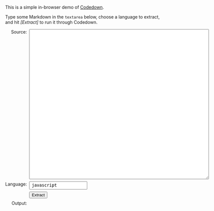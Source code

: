<script type="text/javascript">
  window.module = {};
  window.require = function () {};
</script>
<script type="text/javascript" src="https://cdn.jsdelivr.net/npm/marked@4.3.0/marked.min.js"></script>
<script type="text/javascript" src="https://cdn.jsdelivr.net/npm/minimatch@3.1.2/minimatch.min.js"></script>
<script type="text/javascript" src="https://cdn.jsdelivr.net/npm/codedown@3.2.1/lib/codedown.js"></script>
<script type="text/javascript">
  function demo() {
    var src = document.getElementById('src').value;
    var lang = document.getElementById('lang').value;
    document.getElementById('output').innerHTML = codedown(src, lang);
    return false;
  }
</script>

<style type="text/css">
  .table {
    display: table;
    width: 100%;
  }
  .table-row {
    display: table-row;
  }
  .table-left {
    display: table-cell;
    vertical-align: top;
    text-align: right;
    padding-right: 1ex;
    padding-bottom: 0.5em;
    width: 1px;
  }
  .table-right {
    display: table-cell;
    padding-bottom: 0.5em;
    vertical-align: top;
  }
  textarea, input#lang {
    font-family: monospace;
    padding: 0.25em 0.75ex;
  }
  textarea {
    width: 72ex;
    height: 36em;
  }
  pre#output {
    border-left: 2px solid #ccc;
    margin-left: 1ex;
    padding-left: 2ex;
  }
</style>

This is a simple in-browser demo of
[Codedown](https://github.com/earldouglas/codedown).

Type some Markdown in the `textarea` below, choose a language to
extract, and hit *[Extract]* to run it through Codedown.

<form onsubmit="return demo();">
 <div class="table">

  <div class="table-row">
   <div class="table-left">Source:</div>
   <div class="table-right"><textarea class="left" id="src"></textarea></div>
  </div>

  <div class="table-row">
   <div class="table-left">Language:</div>
   <div class="table-right"><input id="lang" value="javascript"/></div>
  </div>

  <div class="table-row">
   <div class="table-left"></div>
   <div class="table-right"><input type="submit" value="Extract" /></div>
  </div>

  <div class="table-row">
   <div class="table-left">Output:</div>
   <div class="table-right"><pre id="output"></pre></div>
  </div>

 </div>
</form>

<script type="text/javascript">
  document.getElementById('src').value =
    [ '# This is Markdown!'
    , ''
    , '## About'
    , ''
    , 'This is a simple Markdown document to demonstrate code extraction using'
    , 'codedown.'
    , ''
    , 'Here\'s a JavaScript code block:'
    , ''
    , '```javascript'
    , 'var x = 42;'
    , '```'
    , ''
    , '## Usage'
    , ''
    , 'Send this Markdown content through codedown by posting it to codedown.'
    , ''
    , 'Here\'s another JavaScript code block:'
    , ''
    , '```javascript'
    , 'console.log(x);'
    , '```'
    ].join('\n');
</script>
